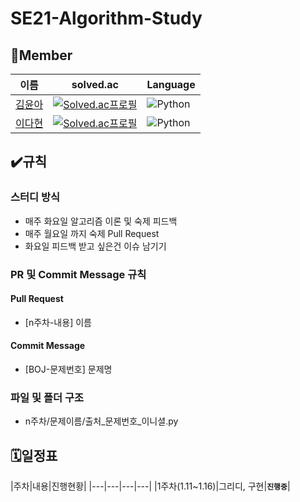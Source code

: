 # SE21-Algorithm-Study

## 👥Member
|이름|solved.ac|Language|
|---|---|---|
|[김윤아](https://github.com/yuna47)|[![Solved.ac프로필](http://mazassumnida.wtf/api/mini/generate_badge?boj=dbsdk21)](https://solved.ac/dbsdk21)|<img alt="Python" src ="https://img.shields.io/badge/Python-3776AB.svg?&style=for-the-badge&logo=Python&logoColor=white"/>|
|[이다현](https://github.com/dlekgus)|[![Solved.ac프로필](http://mazassumnida.wtf/api/mini/generate_badge?boj=dahyun1q)](https://solved.ac/dahyun1q)|<img alt="Python" src ="https://img.shields.io/badge/Python-3776AB.svg?&style=for-the-badge&logo=Python&logoColor=white"/>|

## ✔️규칙
### 스터디 방식
- 매주 화요일 알고리즘 이론 및 숙제 피드백
- 매주 월요일 까지 숙제 Pull Request
- 화요일 피드백 받고 싶은건 이슈 남기기

### PR 및 Commit Message 규칙
#### Pull Request
- [n주차-내용] 이름

#### Commit Message
- [BOJ-문제번호] 문제명

### 파일 및 폴더 구조
- n주차/문제이름/출처_문제번호_이니셜.py

## 🗓일정표
|주차|내용|진행현황|
|---|---|---|---|
|1주차(1.11~1.16)|그리디, 구현|**`진행중`**|
